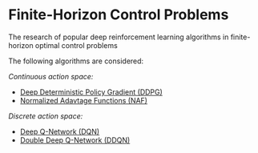 # Finite-Horizon Control Problems
The research of popular deep reinforcement learning algorithms in finite-horizon optimal control problems

The following algorithms are considered:

*Continuous action space:*

- [Deep Deterministic Policy Gradient (DDPG)](https://arxiv.org/pdf/1509.02971.pdf)
- [Normalized Adavtage Functions (NAF)](https://arxiv.org/pdf/1603.00748.pdf)

*Discrete action space:*

- [Deep Q-Network (DQN)](https://arxiv.org/pdf/1312.5602.pdf)
- [Double Deep Q-Network (DDQN)](https://arxiv.org/pdf/1509.06461.pdf)

